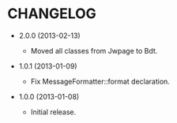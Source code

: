 CHANGELOG
=========

* 2.0.0 (2013-02-13)
    * Moved all classes from Jwpage to Bdt.

* 1.0.1 (2013-01-09)
    * Fix MessageFormatter::format declaration.

* 1.0.0 (2013-01-08)
    * Initial release.
